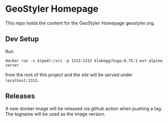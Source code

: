 # GeoStyler Homepage

This repo holds the content for the GeoStyler Homepage geostyler.org.

## Dev Setup

Run

```
docker run -v $(pwd):/src -p 1313:1313 klakegg/hugo:0.75.1-ext-alpine server
```

from the root of this project and the site will be served under `localhost:1313`.

## Releases

A new docker image will be released via github action when pushing a tag. The tagname
will be used as the image version.
